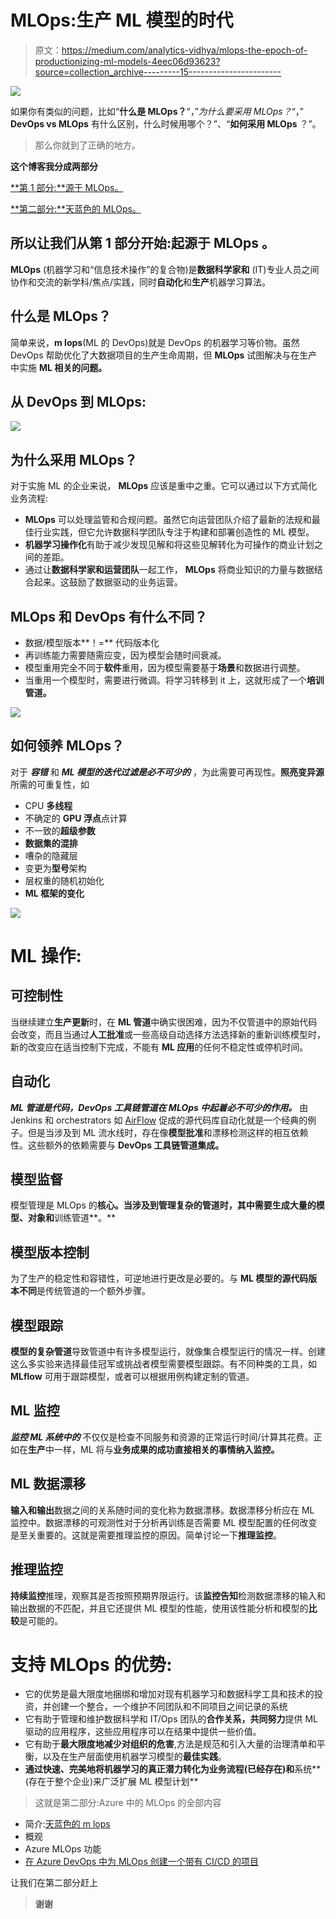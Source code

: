 # MLOps:生产 ML 模型的时代

> 原文：<https://medium.com/analytics-vidhya/mlops-the-epoch-of-productionizing-ml-models-4eec06d93623?source=collection_archive---------15----------------------->

![](img/198e339e43b7f1ed55ea4b466def1e0f.png)

如果你有类似的问题，比如“**什么是 MLOps？**“，”*为什么要采用 MLOps？*“，” **DevOps vs MLOps** 有什么区别，什么时候用哪个？”、“**如何采用 MLOps** ？”。

> 那么你就到了正确的地方。

**这个博客我分成两部分**

[**第 1 部分:**源于 MLOps。](/@theadisoni/mlops-the-epoch-of-productionizing-ml-models-4eec06d93623)

[**第二部分:**天蓝色的 MLOps。](/@theadisoni/mlops-in-azure-f6e7c006fe0e)

## 所以让我们从第 1 部分开始:**起源于 MLOps** 。

**MLOps** (机器学习和“信息技术操作”的复合物)是**数据科学家和** (IT)专业人员之间协作和交流的新学科/焦点/实践，同时**自动化**和**生产**机器学习算法。

## **什么是 MLOps？**

简单来说，**m lops**(ML 的 DevOps)就是 DevOps 的机器学习等价物。虽然 DevOps 帮助优化了大数据项目的生产生命周期，但 **MLOps** 试图解决与在生产中实施 **ML 相关的问题。**

## **从 DevOps 到 MLOps:**

![](img/461efed8c67c4fecbd578f17ef1b7ab8.png)

## 为什么采用 MLOps？

对于实施 ML 的企业来说， **MLOps** 应该是重中之重。它可以通过以下方式简化业务流程:

*   **MLOps** 可以处理监管和合规问题。虽然它向运营团队介绍了最新的法规和最佳行业实践，但它允许数据科学团队专注于构建和部署创造性的 ML 模型。
*   **机器学习操作化**有助于减少发现见解和将这些见解转化为可操作的商业计划之间的差距。
*   通过让**数据科学家和运营团队**一起工作， **MLOps** 将商业知识的力量与数据结合起来。这鼓励了数据驱动的业务运营。

## MLOps 和 DevOps 有什么不同？

*   数据/模型版本**！=** 代码版本化
*   再训练能力需要随需应变，因为模型会随时间衰减。
*   模型重用完全不同于**软件**重用，因为模型需要基于**场景**和数据进行调整。
*   当重用一个模型时，需要进行微调。将学习转移到 it 上，这就形成了一个**培训管道。**

![](img/a9bc83d5f91260ffe4c1587f4e754c31.png)

## 如何领养 MLOps？

对于 ***容错*** 和 ***ML 模型的迭代过滤是必不可少的*** ，为此需要可再现性。**照亮变异源**所需的可重复性，如

*   CPU **多线程**
*   不确定的 **GPU 浮点**点计算
*   不一致的**超级参数**
*   **数据集的混排**
*   嘈杂的隐藏层
*   变更为**型号**架构
*   层权重的随机初始化
*   **ML 框架的变化**

![](img/bcd49c668e916a1eb89efcaa2bc37b6b.png)

# ML 操作:

## 可控制性

当继续建立**生产更新**时，在 **ML 管道**中确实很困难，因为不仅管道中的原始代码会改变，而且当通过**人工批准**或一些高级自动选择方法选择新的重新训练模型时，新的改变应在适当控制下完成，不能有 **ML 应用**的任何不稳定性或停机时间。

## 自动化

***ML 管道是代码，DevOps 工具链管道在 MLOps 中起着必不可少的作用。*** 由 Jenkins 和 orchestrators 如 [AirFlow](https://airflow.apache.org/) 促成的源代码库自动化就是一个经典的例子。但是当涉及到 ML 流水线时，存在像**模型批准**和漂移检测这样的相互依赖性。这些额外的依赖需要与 **DevOps 工具链管道集成。**

## 模型监督

模型管理是 MLOps 的**核心。当涉及到管理复杂的管道时，其中需要生成大量的模型、对象和**训练管道**。**

## 模型版本控制

为了生产的稳定性和容错性，可逆地进行更改是必要的。与 **ML 模型的源代码版本不同**是传统管道的一个额外步骤。

## 模型跟踪

**模型的复杂管道**导致管道中有许多模型运行，就像集合模型运行的情况一样。创建这么多实验来选择最佳冠军或挑战者模型需要模型跟踪。有不同种类的工具，如 **MLflow** 可用于跟踪模型，或者可以根据用例构建定制的管道。

## ML 监控

***监控 ML 系统中的*** 不仅仅是检查不同服务和资源的正常运行时间/计算其花费。正如在**生产**中一样，ML 将与**业务成果的成功直接相关的事情纳入监控。**

## ML 数据漂移

**输入和输出**数据之间的关系随时间的变化称为数据漂移。数据漂移分析应在 ML 监控中。数据漂移的可观测性对于分析再训练是否需要 ML 模型配置的任何改变是至关重要的。这就是需要推理监控的原因。简单讨论一下**推理监控**。

## 推理监控

**持续监控**推理，观察其是否按照预期界限运行。该**监控告知**检测数据漂移的输入和输出数据的不匹配，并且它还提供 ML 模型的性能，使用该性能分析和模型的**比较**是可能的。

# 支持 MLOps 的优势:

*   它的优势是最大限度地捆绑和增加对现有机器学习和数据科学工具和技术的投资，并创建一个整合，一个维护不同团队和不同项目之间记录的系统
*   它有助于管理和维护数据科学和 IT/Ops 团队的**合作关系，共同努力**提供 ML 驱动的应用程序，这些应用程序可以在结果中提供一些价值。
*   它有助于**最大限度地减少对组织的危害**,方法是规范和引入大量的治理清单和平衡，以及在生产层面使用机器学习模型的**最佳实践**。
*   **通过快速、完美地将机器学习的真正潜力转化为业务流程(已经存在)和**系统**(存在于整个企业)来广泛扩展 ML 模型计划**

> 这就是第二部分:Azure 中的 MLOps 的全部内容

*   简介:[天蓝色的 m lops](/@theadisoni/mlops-in-azure-f6e7c006fe0e)
*   概观
*   Azure MLOps 功能
*   [在 Azure DevOps 中为 MLOps 创建一个带有 CI/CD 的项目](/@theadisoni/mlops-in-azure-f6e7c006fe0e)

让我们在第二部分赶上

> **谢谢**